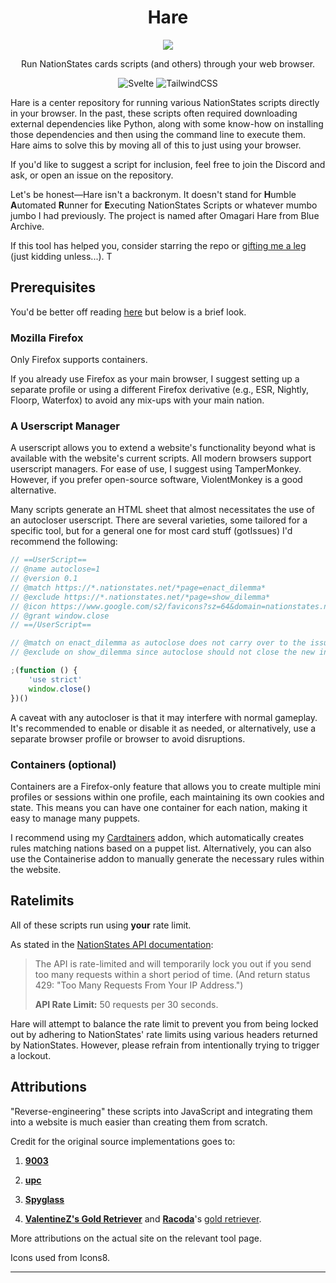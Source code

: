 <div align="center">
<h1>Hare</h1>
<img src="./static/hare.jpg"/>

<p>Run NationStates cards scripts (and others) through your web browser.</p>

![Svelte](https://img.shields.io/badge/svelte-%23f1413d.svg?style=for-the-badge&logo=svelte&logoColor=white) ![TailwindCSS](https://img.shields.io/badge/tailwindcss-%2338B2AC.svg?style=for-the-badge&logo=tailwind-css&logoColor=white)

</div>

Hare is a center repository for running various NationStates scripts directly in your browser. In the past, these scripts often required downloading external dependencies like Python, along with some know-how on installing those dependencies and then using the command line to execute them. Hare aims to solve this by moving all of this to just using your browser.

If you'd like to suggest a script for inclusion, feel free to join the Discord and ask, or open an issue on the repository.

Let's be honest—Hare isn't a backronym. It doesn't stand for **H**umble **A**utomated **R**unner for **E**xecuting NationStates Scripts or whatever mumbo jumbo I had previously. The project is named after Omagari Hare from Blue Archive.

If this tool has helped you, consider starring the repo or [gifting me a leg](https://www.nationstates.net/nation=kractero) (just kidding unless...).
T

## Prerequisites

You'd be better off reading [here](https://hare.kractero.com/resources/guides/prereqs) but below is a brief look.

### Mozilla Firefox

Only Firefox supports containers.

If you already use Firefox as your main browser, I suggest setting up a separate profile or using a different Firefox derivative (e.g., ESR, Nightly, Floorp, Waterfox) to avoid any mix-ups with your main nation.

### A Userscript Manager

A userscript allows you to extend a website's functionality beyond what is available with the website's current scripts. All modern browsers support userscript managers. For ease of use, I suggest using TamperMonkey. However, if you prefer open-source software, ViolentMonkey is a good alternative.

Many scripts generate an HTML sheet that almost necessitates the use of an autocloser userscript. There are several varieties, some tailored for a specific tool, but for a general one for most card stuff (gotIssues) I'd recommend the following:

```js
// ==UserScript==
// @name autoclose=1
// @version 0.1
// @match https://*.nationstates.net/*page=enact_dilemma*
// @exclude https://*.nationstates.net/*page=show_dilemma*
// @icon https://www.google.com/s2/favicons?sz=64&domain=nationstates.net//
// @grant window.close
// ==/UserScript==

// @match on enact_dilemma as autoclose does not carry over to the issue answered screen
// @exclude on show_dilemma since autoclose should not close the new intermediary screen

;(function () {
	'use strict'
	window.close()
})()
```

A caveat with any autocloser is that it may interfere with normal gameplay. It's recommended to enable or disable it as needed, or alternatively, use a separate browser profile or browser to avoid disruptions.

### Containers (optional)

Containers are a Firefox-only feature that allows you to create multiple mini profiles or sessions within one profile, each maintaining its own cookies and state. This means you can have one container for each nation, making it easy to manage many puppets.

I recommend using my [Cardtainers](https://addons.mozilla.org/en-US/firefox/addon/cardtainers/) addon, which automatically creates rules matching nations based on a puppet list. Alternatively, you can also use the Containerise addon to manually generate the necessary rules within the website.

## Ratelimits

All of these scripts run using **your** rate limit.

As stated in the [NationStates API documentation](https://www.nationstates.net/pages/api.html):

> The API is rate-limited and will temporarily lock you out if you send too many requests within a short period of time. (And return status 429: "Too Many Requests From Your IP Address.")
>
> **API Rate Limit:** 50 requests per 30 seconds.

Hare will attempt to balance the rate limit to prevent you from being locked out by adhering to NationStates' rate limits using various headers returned by NationStates. However, please refrain from intentionally trying to trigger a lockout.

## Attributions

"Reverse-engineering" these scripts into JavaScript and integrating them into a website is much easier than creating them from scratch.

Credit for the original source implementations goes to:

1. **[9003](https://github.com/jmikk)**

2. **[upc](https://github.com/nsupc)**

3. **[Spyglass](https://github.com/Derpseh/Spyglass)**

4. **[ValentineZ's Gold Retriever](https://forum.nationstates.net/viewtopic.php?f=42&t=476326)** and **[Racoda](https://github.com/dithpri)**'s [gold retriever](https://github.com/dithpri/goldretriever-web).

More attributions on the actual site on the relevant tool page.

Icons used from Icons8.

<hr>
